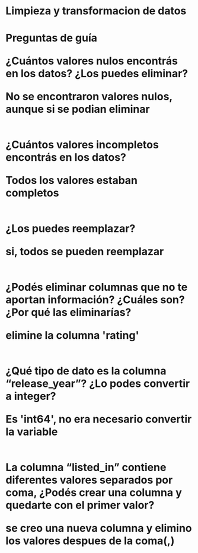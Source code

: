 <h1>Limpieza y transformacion de datos <h1>

Preguntas de guía
<br>

¿Cuántos valores nulos encontrás en los datos? ¿Los puedes eliminar? <br>
<p>No se encontraron valores nulos, aunque si  se podian eliminar <p>
<br>¿Cuántos valores incompletos encontrás en los datos? <br>
<p>Todos los valores estaban completos <p>
<br>¿Los puedes reemplazar? <br>
<p>si, todos se pueden reemplazar <p>
<br>¿Podés eliminar columnas que no te aportan información? ¿Cuáles son? ¿Por qué las eliminarías? <br>
<p>elimine la columna 'rating' <p>
<br>¿Qué tipo de dato es la columna “release_year”? ¿Lo podes convertir a integer? <br>
<p>Es 'int64', no era necesario convertir la variable<p>
<br>La columna “listed_in” contiene diferentes valores separados por coma, ¿Podés crear una columna y quedarte con el primer valor? <br>
<p>se creo una nueva columna y elimino los valores despues de la coma(,)<p>

